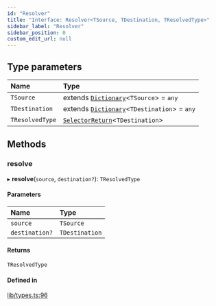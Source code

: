 ```yaml
---
id: "Resolver"
title: "Interface: Resolver<TSource, TDestination, TResolvedType>"
sidebar_label: "Resolver"
sidebar_position: 0
custom_edit_url: null
---
```


## Type parameters

| Name | Type |
| :------ | :------ |
| `TSource` | extends [`Dictionary`](../modules.md#dictionary)<`TSource`\> = `any` |
| `TDestination` | extends [`Dictionary`](../modules.md#dictionary)<`TDestination`\> = `any` |
| `TResolvedType` | [`SelectorReturn`](../modules.md#selectorreturn)<`TDestination`\> |

## Methods

### resolve

▸ **resolve**(`source`, `destination?`): `TResolvedType`

#### Parameters

| Name | Type |
| :------ | :------ |
| `source` | `TSource` |
| `destination?` | `TDestination` |

#### Returns

`TResolvedType`

#### Defined in

[lib/types.ts:96](https://github.com/nartc/mapper/blob/26cdf55/packages/core/src/lib/types.ts#L96)
